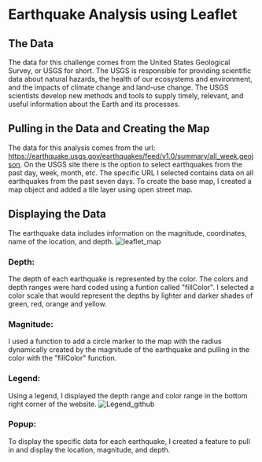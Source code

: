 # Earthquake Analysis using Leaflet

## The Data
The data for this challenge comes from the United States Geological Survey, or USGS for short. The USGS is responsible for providing scientific data about natural hazards, the health of our ecosystems and environment, and the impacts of climate change and land-use change. The USGS scientists develop new methods and tools to supply timely, relevant, and useful information about the Earth and its processes. 

## Pulling in the Data and Creating the Map
The data for this analysis comes from the url: https://earthquake.usgs.gov/earthquakes/feed/v1.0/summary/all_week.geojson. On the USGS site there is the option to select earthquakes from the past day, week, month, etc. The specific URL I selected contains data on all earthquakes from the past seven days. To create the base map, I created a map object and added a tile layer using open street map. 

## Displaying the Data
The earthquake data includes information on the magnitude, coordinates, name of the location, and depth. 
![leaflet_map](https://user-images.githubusercontent.com/74504885/122318825-53946980-cee5-11eb-87a2-79518e2e81dc.PNG)

### Depth: 
The depth of each earthquake is represented by the color. The colors and depth ranges were hard coded using a funtion called "fillColor". I selected a color scale that would represent the depths by lighter and darker shades of green, red, orange and yellow. 
### Magnitude: 
I used a function to add a circle marker to the map with the radius dynamically created by the magnitude of the earthquake and pulling in the color with the "fillColor" function. 
### Legend:
Using a legend, I displayed the depth range and color range in the bottom right corner of the website. 
![Legend_github](https://user-images.githubusercontent.com/74504885/122318178-46c34600-cee4-11eb-969d-a248836f4010.PNG)

### Popup:
To display the specific data for each earthquake, I created a feature to pull in and display the location, magnitude, and depth. 


